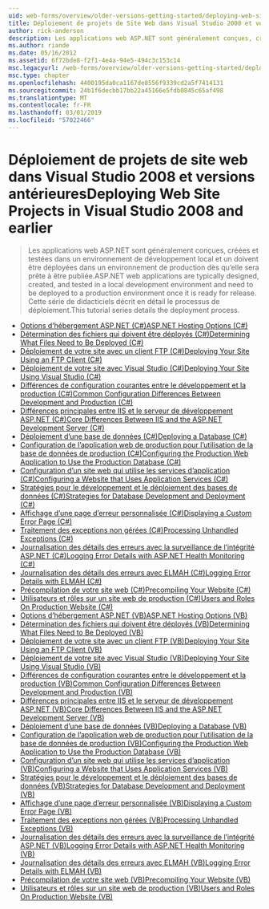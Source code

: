 ```yaml
---
uid: web-forms/overview/older-versions-getting-started/deploying-web-site-projects/index
title: Déploiement de projets de Site Web dans Visual Studio 2008 et versions antérieures | Microsoft Docs
author: rick-anderson
description: Les applications web ASP.NET sont généralement conçues, créé, testé dans un environnement de développement local et doivent être déployées pour un o d’environnement de production...
ms.author: riande
ms.date: 05/16/2012
ms.assetid: 6f72bde8-f2f1-4e4a-94e5-494c3c153c14
msc.legacyurl: /web-forms/overview/older-versions-getting-started/deploying-web-site-projects
msc.type: chapter
ms.openlocfilehash: 4400195da0ca1167de8556f9339cd2a5f7414131
ms.sourcegitcommit: 24b1f6decbb17bb22a45166e5fdb0845c65af498
ms.translationtype: MT
ms.contentlocale: fr-FR
ms.lasthandoff: 03/01/2019
ms.locfileid: "57022466"
---
```

<a name="deploying-web-site-projects-in-visual-studio-2008-and-earlier"></a><span data-ttu-id="c53cc-103">Déploiement de projets de site web dans Visual Studio 2008 et versions antérieures</span><span class="sxs-lookup"><span data-stu-id="c53cc-103">Deploying Web Site Projects in Visual Studio 2008 and earlier</span></span>
====================
> <span data-ttu-id="c53cc-104">Les applications web ASP.NET sont généralement conçues, créées et testées dans un environnement de développement local et un doivent être déployées dans un environnement de production dès qu’elle sera prête à être publiée.</span><span class="sxs-lookup"><span data-stu-id="c53cc-104">ASP.NET web applications are typically designed, created, and tested in a local development environment and need to be deployed to a production environment once it is ready for release.</span></span> <span data-ttu-id="c53cc-105">Cette série de didacticiels décrit en détail le processus de déploiement.</span><span class="sxs-lookup"><span data-stu-id="c53cc-105">This tutorial series details the deployment process.</span></span>


- [<span data-ttu-id="c53cc-106">Options d’hébergement ASP.NET (C#)</span><span class="sxs-lookup"><span data-stu-id="c53cc-106">ASP.NET Hosting Options (C#)</span></span>](asp-net-hosting-options-cs.md)
- [<span data-ttu-id="c53cc-107">Détermination des fichiers qui doivent être déployés (C#)</span><span class="sxs-lookup"><span data-stu-id="c53cc-107">Determining What Files Need to Be Deployed (C#)</span></span>](determining-what-files-need-to-be-deployed-cs.md)
- [<span data-ttu-id="c53cc-108">Déploiement de votre site avec un client FTP (C#)</span><span class="sxs-lookup"><span data-stu-id="c53cc-108">Deploying Your Site Using an FTP Client (C#)</span></span>](deploying-your-site-using-an-ftp-client-cs.md)
- [<span data-ttu-id="c53cc-109">Déploiement de votre site avec Visual Studio (C#)</span><span class="sxs-lookup"><span data-stu-id="c53cc-109">Deploying Your Site Using Visual Studio (C#)</span></span>](deploying-your-site-using-visual-studio-cs.md)
- [<span data-ttu-id="c53cc-110">Différences de configuration courantes entre le développement et la production (C#)</span><span class="sxs-lookup"><span data-stu-id="c53cc-110">Common Configuration Differences Between Development and Production (C#)</span></span>](common-configuration-differences-between-development-and-production-cs.md)
- [<span data-ttu-id="c53cc-111">Différences principales entre IIS et le serveur de développement ASP.NET (C#)</span><span class="sxs-lookup"><span data-stu-id="c53cc-111">Core Differences Between IIS and the ASP.NET Development Server (C#)</span></span>](core-differences-between-iis-and-the-asp-net-development-server-cs.md)
- [<span data-ttu-id="c53cc-112">Déploiement d’une base de données (C#)</span><span class="sxs-lookup"><span data-stu-id="c53cc-112">Deploying a Database (C#)</span></span>](deploying-a-database-cs.md)
- [<span data-ttu-id="c53cc-113">Configuration de l’application web de production pour l’utilisation de la base de données de production (C#)</span><span class="sxs-lookup"><span data-stu-id="c53cc-113">Configuring the Production Web Application to Use the Production Database (C#)</span></span>](configuring-the-production-web-application-to-use-the-production-database-cs.md)
- [<span data-ttu-id="c53cc-114">Configuration d’un site web qui utilise les services d’application (C#)</span><span class="sxs-lookup"><span data-stu-id="c53cc-114">Configuring a Website that Uses Application Services (C#)</span></span>](configuring-a-website-that-uses-application-services-cs.md)
- [<span data-ttu-id="c53cc-115">Stratégies pour le développement et le déploiement des bases de données (C#)</span><span class="sxs-lookup"><span data-stu-id="c53cc-115">Strategies for Database Development and Deployment (C#)</span></span>](strategies-for-database-development-and-deployment-cs.md)
- [<span data-ttu-id="c53cc-116">Affichage d’une page d’erreur personnalisée (C#)</span><span class="sxs-lookup"><span data-stu-id="c53cc-116">Displaying a Custom Error Page (C#)</span></span>](displaying-a-custom-error-page-cs.md)
- [<span data-ttu-id="c53cc-117">Traitement des exceptions non gérées (C#)</span><span class="sxs-lookup"><span data-stu-id="c53cc-117">Processing Unhandled Exceptions (C#)</span></span>](processing-unhandled-exceptions-cs.md)
- [<span data-ttu-id="c53cc-118">Journalisation des détails des erreurs avec la surveillance de l’intégrité ASP.NET (C#)</span><span class="sxs-lookup"><span data-stu-id="c53cc-118">Logging Error Details with ASP.NET Health Monitoring (C#)</span></span>](logging-error-details-with-asp-net-health-monitoring-cs.md)
- [<span data-ttu-id="c53cc-119">Journalisation des détails des erreurs avec ELMAH (C#)</span><span class="sxs-lookup"><span data-stu-id="c53cc-119">Logging Error Details with ELMAH (C#)</span></span>](logging-error-details-with-elmah-cs.md)
- [<span data-ttu-id="c53cc-120">Précompilation de votre site web (C#)</span><span class="sxs-lookup"><span data-stu-id="c53cc-120">Precompiling Your Website (C#)</span></span>](precompiling-your-website-cs.md)
- [<span data-ttu-id="c53cc-121">Utilisateurs et rôles sur un site web de production (C#)</span><span class="sxs-lookup"><span data-stu-id="c53cc-121">Users and Roles On Production Website (C#)</span></span>](users-and-roles-on-the-production-website-cs.md)
- [<span data-ttu-id="c53cc-122">Options d’hébergement ASP.NET (VB)</span><span class="sxs-lookup"><span data-stu-id="c53cc-122">ASP.NET Hosting Options (VB)</span></span>](asp-net-hosting-options-vb.md)
- [<span data-ttu-id="c53cc-123">Détermination des fichiers qui doivent être déployés (VB)</span><span class="sxs-lookup"><span data-stu-id="c53cc-123">Determining What Files Need to Be Deployed (VB)</span></span>](determining-what-files-need-to-be-deployed-vb.md)
- [<span data-ttu-id="c53cc-124">Déploiement de votre site avec un client FTP (VB)</span><span class="sxs-lookup"><span data-stu-id="c53cc-124">Deploying Your Site Using an FTP Client (VB)</span></span>](deploying-your-site-using-an-ftp-client-vb.md)
- [<span data-ttu-id="c53cc-125">Déploiement de votre site avec Visual Studio (VB)</span><span class="sxs-lookup"><span data-stu-id="c53cc-125">Deploying Your Site Using Visual Studio (VB)</span></span>](deploying-your-site-using-visual-studio-vb.md)
- [<span data-ttu-id="c53cc-126">Différences de configuration courantes entre le développement et la production (VB)</span><span class="sxs-lookup"><span data-stu-id="c53cc-126">Common Configuration Differences Between Development and Production (VB)</span></span>](common-configuration-differences-between-development-and-production-vb.md)
- [<span data-ttu-id="c53cc-127">Différences principales entre IIS et le serveur de développement ASP.NET (VB)</span><span class="sxs-lookup"><span data-stu-id="c53cc-127">Core Differences Between IIS and the ASP.NET Development Server (VB)</span></span>](core-differences-between-iis-and-the-asp-net-development-server-vb.md)
- [<span data-ttu-id="c53cc-128">Déploiement d’une base de données (VB)</span><span class="sxs-lookup"><span data-stu-id="c53cc-128">Deploying a Database (VB)</span></span>](deploying-a-database-vb.md)
- [<span data-ttu-id="c53cc-129">Configuration de l’application web de production pour l’utilisation de la base de données de production (VB)</span><span class="sxs-lookup"><span data-stu-id="c53cc-129">Configuring the Production Web Application to Use the Production Database (VB)</span></span>](configuring-the-production-web-application-to-use-the-production-database-vb.md)
- [<span data-ttu-id="c53cc-130">Configuration d’un site web qui utilise les services d’application (VB)</span><span class="sxs-lookup"><span data-stu-id="c53cc-130">Configuring a Website that Uses Application Services (VB)</span></span>](configuring-a-website-that-uses-application-services-vb.md)
- [<span data-ttu-id="c53cc-131">Stratégies pour le développement et le déploiement des bases de données (VB)</span><span class="sxs-lookup"><span data-stu-id="c53cc-131">Strategies for Database Development and Deployment (VB)</span></span>](strategies-for-database-development-and-deployment-vb.md)
- [<span data-ttu-id="c53cc-132">Affichage d’une page d’erreur personnalisée (VB)</span><span class="sxs-lookup"><span data-stu-id="c53cc-132">Displaying a Custom Error Page (VB)</span></span>](displaying-a-custom-error-page-vb.md)
- [<span data-ttu-id="c53cc-133">Traitement des exceptions non gérées (VB)</span><span class="sxs-lookup"><span data-stu-id="c53cc-133">Processing Unhandled Exceptions (VB)</span></span>](processing-unhandled-exceptions-vb.md)
- [<span data-ttu-id="c53cc-134">Journalisation des détails des erreurs avec la surveillance de l’intégrité ASP.NET (VB)</span><span class="sxs-lookup"><span data-stu-id="c53cc-134">Logging Error Details with ASP.NET Health Monitoring (VB)</span></span>](logging-error-details-with-asp-net-health-monitoring-vb.md)
- [<span data-ttu-id="c53cc-135">Journalisation des détails des erreurs avec ELMAH (VB)</span><span class="sxs-lookup"><span data-stu-id="c53cc-135">Logging Error Details with ELMAH (VB)</span></span>](logging-error-details-with-elmah-vb.md)
- [<span data-ttu-id="c53cc-136">Précompilation de votre site web (VB)</span><span class="sxs-lookup"><span data-stu-id="c53cc-136">Precompiling Your Website (VB)</span></span>](precompiling-your-website-vb.md)
- [<span data-ttu-id="c53cc-137">Utilisateurs et rôles sur un site web de production (VB)</span><span class="sxs-lookup"><span data-stu-id="c53cc-137">Users and Roles On Production Website (VB)</span></span>](users-and-roles-on-the-production-website-vb.md)
